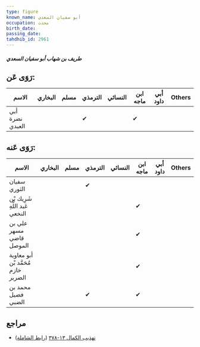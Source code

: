 ```yaml
---
type: figure
known_name: أبو سفيان السعدي
occupation: محدث
birth_date:
passing_date:
tahdhib_id: 2961
---
```

##### طريف بن شهاب أبو سفيان السعدي

## رَوَى عَن:
| الاسم           | البخاري | مسلم | الترمذي | النسائي | ابن ماجه | أبي داود | Others |
| --------------- | ------- | ---- | ------- | ------- | -------- | -------- | ------ |
| أبي نضرة العبدي |         |      | ✔       |         | ✔        |          |        |
## رَوَى عَنه:
| الاسم                               | البخاري | مسلم | الترمذي | النسائي | ابن ماجه | أبي داود | Others |
| ----------------------------------- | ------- | ---- | ------- | ------- | -------- | -------- | ------ |
| سفيان الثوري                        |         |      | ✔       |         |          |          |        |
| شَرِيك بْن عَبد اللَّهِ النخعي      |         |      |         |         | ✔        |          |        |
| علي بن مسهر قاضي الموصل             |         |      |         |         | ✔        |          |        |
| أبو معاوية مُحَمَّد بْن خازم الضرير |         |      |         |         | ✔        |          |        |
| محمد بن فضيل الضبي                  |         |      | ✔       |         | ✔        |          |        |
## مراجع
- [تهذيب الكمال ١٣-٣٧٨](obsidian://open?vault=Tahdhib-al-Kamal&file=Figures/٢٩٦١-طريف%20بن%20شهاب%20أبو%20سفيان%20السعدي) ([رابط الشاملة](https://shamela.ws/book/3722/6759))